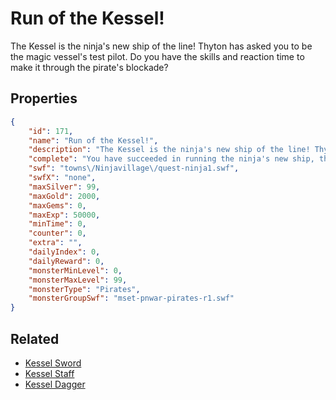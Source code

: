 # Run of the Kessel!

The Kessel is the ninja's new ship of the line! Thyton has asked you to be the magic vessel's test pilot. Do you have the skills and reaction time to make it through the pirate's blockade?

## Properties

```json
{
    "id": 171,
    "name": "Run of the Kessel!",
    "description": "The Kessel is the ninja's new ship of the line! Thyton has asked you to be the magic vessel's test pilot. Do you have the skills and reaction time to make it through the pirate's blockade?",
    "complete": "You have succeeded in running the ninja's new ship, the Kessel, through the pirate's blockade faster than any other craft has! You may have destroyed the ship but you have earned Thyton's trust and respect with your courage and skill!",
    "swf": "towns\/Ninjavillage\/quest-ninja1.swf",
    "swfX": "none",
    "maxSilver": 99,
    "maxGold": 2000,
    "maxGems": 0,
    "maxExp": 50000,
    "minTime": 0,
    "counter": 0,
    "extra": "",
    "dailyIndex": 0,
    "dailyReward": 0,
    "monsterMinLevel": 0,
    "monsterMaxLevel": 99,
    "monsterType": "Pirates",
    "monsterGroupSwf": "mset-pnwar-pirates-r1.swf"
}
```

## Related

- [Kessel Sword](../items/1185-kessel-sword.md)
- [Kessel Staff](../items/1186-kessel-staff.md)
- [Kessel Dagger](../items/1187-kessel-dagger.md)

